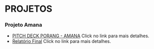 # PROJETOS

### **Projeto Amana**
- [PITCH DECK PORANG - AMANA](https://drive.google.com/drive/u/0/folders/1VF40i2pbb5y-2m-alYQvQSIuYoMT3Gf3) Click no link para mais detalhes.
- [Relatório Final](https://drive.google.com/file/d/1CMe1iicohdAFs1DrrhMsXLsLe4b3pWUk/view?usp=drive_link) Click no link para mais detalhes.

